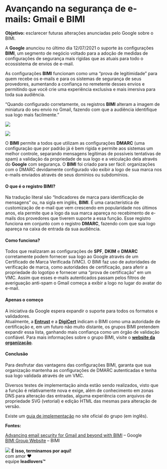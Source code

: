 # Avançando na segurança de e-mails: Gmail e BIMI

**Objetivo:** esclarecer futuras alterações anunciadas pelo Google sobre o BIMI.

A **Google** anunciou no último dia 12/07/2021 o suporte às configurações **BIMI**, um segmento de negócio voltado para a adoção de medidas de configurações de segurança mais rígidas que as atuais para todo o ecossistema de envios de e-mail.

As configurações **BIMI** funcionam como uma “prova de legitimidade” para quem recebe os e-mails e para os sistemas de segurança de seus provedores, aumentando a confiança no remetente desses envios e permitindo que você crie uma experiência exclusiva e mais imersiva para toda sua audiência.

“Quando configurado corretamente, os registros **BIMI** alteram a imagem de miniatura do seu envio no Gmail, fazendo com que a audiência identifique sua logo mais facilmente.”

[![](https://legado.leadlovers.site/wp-content/uploads/2021/07/gws\_bimi.gif)](https://legado.leadlovers.site/wp-content/uploads/2021/07/gws\_bimi.gif)

[![](https://legado.leadlovers.site/wp-content/uploads/2021/07/gws\_bimi\_1.gif)](https://legado.leadlovers.site/wp-content/uploads/2021/07/gws\_bimi\_1.gif)

O **BIMI** permite a todos que utilizam as configurações **DMARC** (uma configuração que por padrão já é bem rígida e permite aos sistemas um melhor controle, separando mensagens legítimas de possíveis tentativas de spam) a validação da propriedade de sua logo e a veiculação dela através do **Google** com segurança. O **BIMI** foi criado para ser fácil: organizações com o DMARC devidamente configurado vão exibir a logo de sua marca nos e-mails enviados através de seus domínios ou subdomínios.

#### **O que é o registro BIMI?**

Na tradução literal são “Indicadores de marca para identificação de mensagens” ou, na sigla em inglês, **BIMI**. É uma característica de customização de e-mail que vem crescendo em popularidade nos últimos anos, ela permite que a logo da sua marca apareça no recebimento de e-mails dos provedores que tiverem suporte a essa função. Esse registro funciona em conjunto com o registro **DMARC**, fazendo com que sua logo apareça na caixa de entrada da sua audiência.

#### **Como funciona?**

Todos que realizaram as configurações de **SPF**, **DKIM** e **DMARC** corretamente podem fornecer sua logo ao Google através de um Certificado de Marca Verificada (VMC). O BIMI faz uso de autoridades de verificação de marca, como autoridades de certificação, para aferir a propriedade do logotipo e fornecer uma “prova de certificação” em um VMC. Assim que esses e-mails autenticados passam pelos filtros de averiguação anti-spam o Gmail começa a exibir a logo no lugar do avatar do e-mail.

#### **Apenas o começo**

A iniciativa da Google espera expandir o suporte para todos os formatos e validadores.\
Atualmente, a [**Entrust**](https://www.entrust.com/newsroom/press-releases/2021/entrust-announces-general-availability-of-verified-mark-certificates-to-improve-email-authentication) e a [**DigiCert**](https://www.digicert.com/about/news/digicert-announces-availability-of-verified-mark-certificates-companies-can-add-logo-in-email-to-improve-brand-recognition-engagement) indicam o BIMI como uma autoridade de certificação e, em um futuro não muito distante, os grupos BIMI pretendem expandir essa lista, ganhando mais confiança como um órgão de validação confiável. Para mais informações sobre o grupo BIMI, visite o [**website da organização**](https://bimigroup.org/).

#### **Conclusão**

Para desfrutar das vantagens das configurações BIMI, garanta que sua organização mantenha as configurações de DMARC autenticadas e tenha sua logo validada através de um VMC.

Diversos testes de implementação ainda estão sendo realizados, visto que a função é relativamente nova e exige, além de conhecimento em zonas DNS para alteração das entradas, alguma experiência com arquivos de propriedade SVG (vetorial) e edição HTML das mesmas para alteração de versão.

Existe um [guia de implementação](https://bimigroup.org/implementation-guide/) no site oficial do grupo (em inglês).

**Fontes:**

[Advancing email security for Gmail and beyond with BIMI](https://cloud.google.com/blog/products/identity-security/bringing-bimi-to-gmail-in-google-workspace) – Google\
[BIMI Group Website](https://bimigroup.org/) – BIMI

![](https://legado.leadlovers.site/wp-content/uploads/2020/09/1f3c1.svg) **É isso, terminamos por aqui!**\
com amor ❤\
equipe **leadlovers™**
